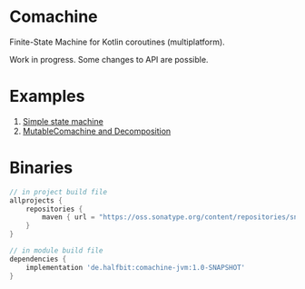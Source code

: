 # Comachine
Finite-State Machine for Kotlin coroutines (multiplatform).

Work in progress. Some changes to API are possible.

# Examples

1. [Simple state machine](https://github.com/beworker/comachine/blob/7913cd58cf05eb015da263a00fa5ccf9671bc7e0/src/commonTest/kotlin/AggregateStatesTest.kt)
2. [MutableComachine and Decomposition](https://github.com/beworker/comachine/blob/7964636cdf7b4669056c588e7b8c84ac1db3dc7c/src/commonTest/kotlin/DelegateCanRegisterWhenNotLoopingTest.kt)

# Binaries
```groovy
// in project build file
allprojects {
    repositories {
        maven { url = "https://oss.sonatype.org/content/repositories/snapshots/" }
    }
}

// in module build file
dependencies {
    implementation 'de.halfbit:comachine-jvm:1.0-SNAPSHOT'
}
```

